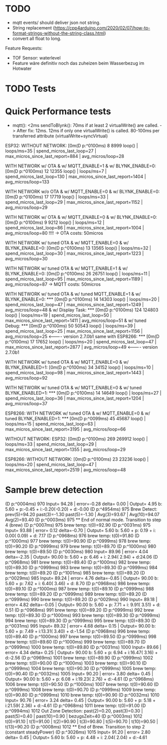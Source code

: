 # TODO
- mqtt events/ should deliver json not string.
- String replacement (https://cpp4arduino.com/2020/02/07/how-to-format-strings-without-the-string-class.html)
- convert all float to long.


Feature Requests:
- TOF Sensor: waterlevel
- Feature wäre definitiv noch das zuheizen beim Wasserbezug im Hotwater




# TODO Tests

# Quick Performance tests 
- mqtt(): <2ms
  sendToBlynk(): 70ms if at least 2 virtualWrite() are called. -> After fix: 12ms.
                 12ms if only one virtualWrite() is called.
                 80-100ms per transferred attribute (virtualWrite+syncVirtual)

ESP32: 
WITHOUT NETWORK:
 [0m(D p:^0100ms) 8 8999 loop() | loops/ms=35 | spend_micros_last_loop=27 | max_micros_since_last_report=884 | avg_micros/loop=28

WITH NETWORK w/ OTA & w/ MQTT_ENABLE=1 & w/ BLYNK_ENABLE=0:
 [0m(D p:^0100ms) 12 12355 loop() | loops/ms=7 | spend_micros_last_loop=130 | max_micros_since_last_report=1404 | avg_micros/loop=133

WITH NETWORK w/o OTA & w/ MQTT_ENABLE=0 & w/ BLYNK_ENABLE=0:
 [0m(D p:^0100ms) 17 17719 loop() | loops/ms=33 | spend_micros_last_loop=29 | max_micros_since_last_report=1152 | avg_micros/loop=29

WITH NETWORK w/ OTA & w/ MQTT_ENABLE=0 & w/ BLYNK_ENABLE=0:
 [0m(D p:^0100ms) 9 9212 loop() | loops/ms=12 | spend_micros_last_loop=86 | max_micros_since_last_report=1004 | avg_micros/loop=80  !!!!
-> OTA costs: 50micros


WITH NETWORK w/ tuned OTA & w/ MQTT_ENABLE=0 & w/ BLYNK_ENABLE=0:
 [0m(D p:^0100ms) 13 13565 loop() | loops/ms=32 | spend_micros_last_loop=30 | max_micros_since_last_report=1223 | avg_micros/loop=30

WITH NETWORK w/ tuned OTA & w/ MQTT_ENABLE=1 & w/ BLYNK_ENABLE=0:
 [0m(D p:^0100ms) 26 26751 loop() | loops/ms=11 | spend_micros_last_loop=95 | max_micros_since_last_report=1189 | avg_micros/loop=87
-> MQTT costs: 50micros

WITH NETWORK w/ tuned OTA & w/ tuned MQTT_ENABLE=1 & w/ BLYNK_ENABLE=0:
***  [0m(D p:^0100ms) 14 14303 loop() | loops/ms=20 | spend_micros_last_loop=47 | max_micros_since_last_report=1249 | avg_micros/loop=48
& w/ Display Task:
***  [0m(D p:^0100ms) 124 124803 loop() | loops/ms=19 | spend_micros_last_loop=50 | max_micros_since_last_report=1411 | avg_micros/loop=51
& w/ tuned Debug:
***  [0m(D p:^0100ms) 50 50543 loop() | loops/ms=39 | spend_micros_last_loop=25 | max_micros_since_last_report=1156 | avg_micros/loop=25    <---- version 2.7.0b1
same with ESP8266:
***  [0m(D p:^0100ms) 17 17652 loop() | loops/ms=20 | spend_micros_last_loop=47 | max_micros_since_last_report=2877 | avg_micros/loop=49    <---- version 2.7.0b1


WITH NETWORK w/ tuned OTA & w/ MQTT_ENABLE=0 & w/ BLYNK_ENABLED=1:
 [0m(D p:^0100ms) 34 34152 loop() | loops/ms=10 | spend_micros_last_loop=98 | max_micros_since_last_report=1443 | avg_micros/loop=92


WITH NETWORK w/ tuned OTA & w/ MQTT_ENABLE=0 & w/ tuned BLYNK_ENABLED=1:
***  [0m(D p:^0100ms) 14 14649 loop() | loops/ms=27 | spend_micros_last_loop=36 | max_micros_since_last_report=1204 | avg_micros/loop=37

ESP8266:
WITH NETWORK w/ tuned OTA & w/ MQTT_ENABLE=0 & w/ tuned BLYNK_ENABLED=1:
***  [0m(D p:^0099ms) 45 45687 loop() | loops/ms=15 | spend_micros_last_loop=63 | max_micros_since_last_report=3195 | avg_micros/loop=66


WITHOUT NETWORK:
ESP32:
 [0m(D p:^0100ms) 269 269912 loop() | loops/ms=33 | spend_micros_last_loop=29 | max_micros_since_last_report=1355 | avg_micros/loop=29

ESP8266:
WITHOUT NETWORK:
 [0m(D p:^0100ms) 23 23236 loop() | loops/ms=20 | spend_micros_last_loop=47 | max_micros_since_last_report=2519 | avg_micros/loop=48



# Sample brew detection
(D p:^0004ms) 970 Input= 94.28 | error=-0.28 delta= 0.00 | Output=  4.95 b: 5.60 + p:-0.45 + i:-0.20(-0.20) + d:-0.00
(D p:^4954ms) 975 Brew Detect: prev(5)=94.20 past(3)=-1.30 past(5)=-1.30 | Avg(3)=93.67 | Avg(10)=94.07 Avg(2)=93.40
(D p:^0003ms) 975 ** End of normal mode. Transition to step 4 (brew)
(D p:^0007ms) 975 brew temp: t(0)=92.90
(D p:^0031ms) 975 Input= 93.88 | error= 0.12 delta=-0.70 | Output=  5.60 b: 5.60 + p: 0.19 + i: 0.00( 0.09) + d: 7.17
(D p:^0968ms) 976 brew temp: t(0)=91.80
(D p:^1000ms) 977 brew temp: t(0)=90.90
(D p:^0999ms) 978 brew temp: t(0)=90.20
(D p:^0999ms) 979 brew temp: t(0)=89.70
(D p:^1000ms) 980 brew temp: t(0)=89.50
(D p:^0030ms) 980 Input= 89.96 | error= 4.04 delta=-2.35 | Output= 90.00 b: 5.60 + p: 6.46 + i: 2.94( 2.94) + d:24.06
(D p:^0968ms) 981 brew temp: t(0)=89.40
(D p:^1000ms) 982 brew temp: t(0)=89.30
(D p:^0999ms) 983 brew temp: t(0)=89.30
(D p:^0999ms) 984 brew temp: t(0)=89.20
(D p:^1001ms) 985 brew temp: t(0)=89.20
(D p:^0029ms) 985 Input= 89.24 | error= 4.76 delta=-0.85 | Output= 90.00 b: 5.60 + p: 7.62 + i: 6.40( 3.46) + d: 8.70
(D p:^0968ms) 986 brew temp: t(0)=89.10
(D p:^1000ms) 987 brew temp: t(0)=89.10
(D p:^0999ms) 988 brew temp: t(0)=89.20
(D p:^0999ms) 989 brew temp: t(0)=89.20
(D p:^0999ms) 990 brew temp: t(0)=89.20
(D p:^0029ms) 990 Input= 89.18 | error= 4.82 delta=-0.05 | Output= 90.00 b: 5.60 + p: 7.71 + i: 9.91( 3.51) + d: 0.51
(D p:^0968ms) 991 brew temp: t(0)=89.20
(D p:^0999ms) 992 brew temp: t(0)=89.30
(D p:^1000ms) 993 brew temp: t(0)=89.30
(D p:^0999ms) 994 brew temp: t(0)=89.30
(D p:^0999ms) 995 brew temp: t(0)=89.30
(D p:^0031ms) 995 Input= 89.32 | error= 4.68 delta= 0.15 | Output= 90.00 b: 5.60 + p: 7.49 + i:13.31( 3.40) + d:-1.54
(D p:^0968ms) 996 brew temp: t(0)=89.40
(D p:^1000ms) 997 brew temp: t(0)=89.50
(D p:^0999ms) 998 brew temp: t(0)=89.60
(D p:^1000ms) 999 brew temp: t(0)=89.70
(D p:^0999ms) 1000 brew temp: t(0)=89.80
(D p:^0031ms) 1000 Input= 89.66 | error= 4.34 delta= 0.25 | Output= 90.00 b: 5.60 + p: 6.94 + i:16.47( 3.16) + d:-2.56
(D p:^0969ms) 1001 brew temp: t(0)=89.90
(D p:^0999ms) 1002 brew temp: t(0)=90.00
(D p:^1000ms) 1003 brew temp: t(0)=90.10
(D p:^0999ms) 1004 brew temp: t(0)=90.30
(D p:^0999ms) 1005 brew temp: t(0)=90.40
(D p:^0032ms) 1005 Input= 90.20 | error= 3.80 delta= 0.45 | Output= 90.00 b: 5.60 + p: 6.08 + i:19.23( 2.76) + d:-4.61
(D p:^0968ms) 1006 brew temp: t(0)=90.50
(D p:^1000ms) 1007 brew temp: t(0)=90.60
(D p:^0999ms) 1008 brew temp: t(0)=90.70
(D p:^0999ms) 1009 brew temp: t(0)=90.80
(D p:^0999ms) 1010 brew temp: t(0)=90.90
(D p:^0032ms) 1010 Input= 90.76 | error= 3.24 delta= 0.45 | Output= 90.00 b: 5.60 + p: 5.18 + i:21.59( 2.36) + d:-4.61
(D p:^0968ms) 1011 brew temp: t(0)=91.00
(D p:^0994ms) 1012 Out Zone Detection: past(2)=0.20, past(3)=0.30 | past(5)=0.40 | past(10)=0.90 | bezugsZeit=40
(D p:^0003ms) 1012 t(0)=91.10 | t(1)=91.00 | t(2)=90.90 | t(3)=90.80 | t(5)=90.70 | t(10)=90.50 | t(13)=90.20
(D p:^0008ms) 1012 ** End of Brew. Transition to step 2 (constant steadyPower)
(D p:^3026ms) 1015 Input= 91.20 | error= 2.80 delta= 0.45 | Output=  5.60 b: 5.60 + p: 4.48 + i: 2.04( 2.04) + d:-4.61
